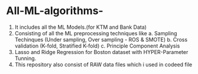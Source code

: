 # All-ML-algorithms-
1) It includes all the ML Models.(for KTM and Bank Data)
2) Consisting of all the ML preprocessing  techniques like
a. Sampling Techinques (Under sampling, Over sampling - ROS & SMOTE)
b. Cross validation (K-fold, Stratified K-fold)
c. Principle Component Analysis
3) Lasso and Ridge Regression for Boston dataset with HYPER-Parameter Tunning.
4) This repository also consist of RAW data files which i used in codeed file



